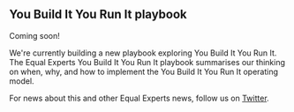 You Build It You Run It playbook
---

Coming soon!

We're currently building a new playbook exploring You Build It You Run It. The Equal Experts You Build It You Run It playbook summarises our thinking on when, why, and how to implement the You Build It You Run It operating model.

For news about this and other Equal Experts news, follow us on [Twitter](https://www.twitter.com/EqualExperts).
